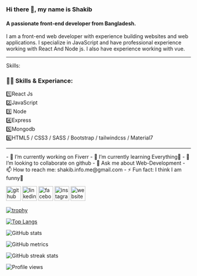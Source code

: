 ### Hi there 👋, my name is Shakib
#### A passionate front-end developer from Bangladesh.
I am a front-end web developer with experience building websites and web applications. I specialize in JavaScript and have professional experience working with React And Node js. I also have experience working with vue.
<hr>
Skills: <h3>👨‍🎓 Skills & Experiance: </h3>   1️⃣React Js </br>2️⃣JavaScript<br/>3️⃣ Node</br>4️⃣Express<br/>5️⃣Mongodb</br>6️⃣HTML5 / CSS3 / SASS / Bootstrap / tailwindcss / Material7️<br/>
<hr>
- 🔭 I’m currently working on Fiverr 
- 🌱 I’m currently learning Everything🤣 
- 👯 I’m looking to collaborate on github 
- 💬 Ask me about Web-Development 
- 📫 How to reach me: shakib.info.me@gmail.com 
- ⚡ Fun fact: I think I am funny🤣 


[<img src='https://cdn.jsdelivr.net/npm/simple-icons@3.0.1/icons/github.svg' alt='github' height='40'>](https://github.com/gitShakib)  [<img src='https://cdn.jsdelivr.net/npm/simple-icons@3.0.1/icons/linkedin.svg' alt='linkedin' height='40'>](https://www.linkedin.com/in/https://www.linkedin.com/in/shakib-ahmed-a1325921b//)  [<img src='https://cdn.jsdelivr.net/npm/simple-icons@3.0.1/icons/facebook.svg' alt='facebook' height='40'>](https://www.facebook.com/https://www.facebook.com/shakib.info.me)  [<img src='https://cdn.jsdelivr.net/npm/simple-icons@3.0.1/icons/instagram.svg' alt='instagram' height='40'>](https://www.instagram.com/https://www.instagram.com/sakib.info_//)  [<img src='https://cdn.jsdelivr.net/npm/simple-icons@3.0.1/icons/icloud.svg' alt='website' height='40'>](Shakib)  

[![trophy](https://github-profile-trophy.vercel.app/?username=gitShakib)](https://github.com/ryo-ma/github-profile-trophy)

[![Top Langs](https://github-readme-stats.vercel.app/api/top-langs/?username=gitShakib)](https://github.com/anuraghazra/github-readme-stats)

![GitHub stats](https://github-readme-stats.vercel.app/api?username=gitShakib&show_icons=true)  

![GitHub metrics](https://metrics.lecoq.io/gitShakib)  

![GitHub streak stats](https://github-readme-streak-stats.herokuapp.com/?user=gitShakib)  

![Profile views](https://gpvc.arturio.dev/gitShakib)  
